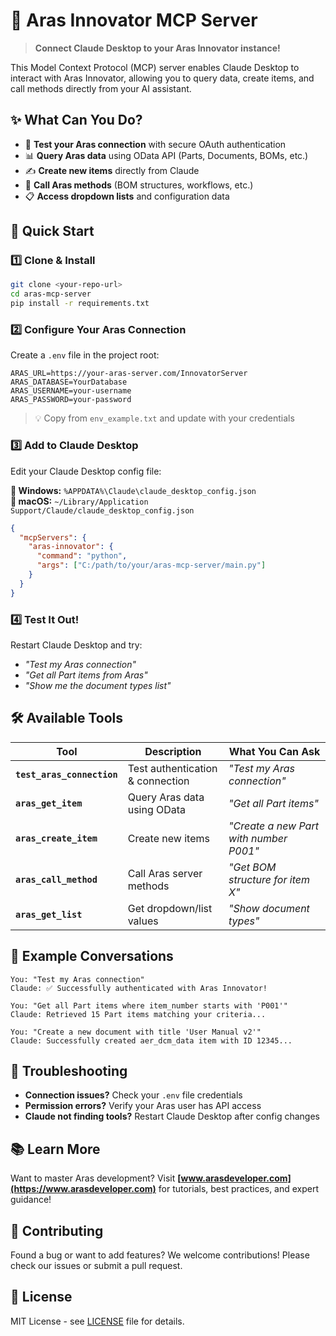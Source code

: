 # 🚀 Aras Innovator MCP Server

> **Connect Claude Desktop to your Aras Innovator instance!**

This Model Context Protocol (MCP) server enables Claude Desktop to interact with Aras Innovator, allowing you to query data, create items, and call methods directly from your AI assistant.

## ✨ What Can You Do?

- 🔐 **Test your Aras connection** with secure OAuth authentication
- 📊 **Query Aras data** using OData API (Parts, Documents, BOMs, etc.)
- ✍️ **Create new items** directly from Claude
- 🔧 **Call Aras methods** (BOM structures, workflows, etc.)
- 📋 **Access dropdown lists** and configuration data

## 🎯 Quick Start

### 1️⃣ Clone & Install
```bash
git clone <your-repo-url>
cd aras-mcp-server
pip install -r requirements.txt
```

### 2️⃣ Configure Your Aras Connection
Create a `.env` file in the project root:
```env
ARAS_URL=https://your-aras-server.com/InnovatorServer
ARAS_DATABASE=YourDatabase
ARAS_USERNAME=your-username
ARAS_PASSWORD=your-password
```
> 💡 Copy from `env_example.txt` and update with your credentials

### 3️⃣ Add to Claude Desktop
Edit your Claude Desktop config file:

**📁 Windows:** `%APPDATA%\Claude\claude_desktop_config.json`  
**📁 macOS:** `~/Library/Application Support/Claude/claude_desktop_config.json`

```json
{
  "mcpServers": {
    "aras-innovator": {
      "command": "python",
      "args": ["C:/path/to/your/aras-mcp-server/main.py"]
    }
  }
}
```

### 4️⃣ Test It Out!
Restart Claude Desktop and try:
- *"Test my Aras connection"*
- *"Get all Part items from Aras"*
- *"Show me the document types list"*

## 🛠️ Available Tools

| Tool | Description | What You Can Ask |
|------|-------------|------------------|
| **`test_aras_connection`** | Test authentication & connection | *"Test my Aras connection"* |
| **`aras_get_item`** | Query Aras data using OData | *"Get all Part items"* |
| **`aras_create_item`** | Create new items | *"Create a new Part with number P001"* |
| **`aras_call_method`** | Call Aras server methods | *"Get BOM structure for item X"* |
| **`aras_get_list`** | Get dropdown/list values | *"Show document types"* |

## 💬 Example Conversations

```
You: "Test my Aras connection"
Claude: ✅ Successfully authenticated with Aras Innovator!

You: "Get all Part items where item_number starts with 'P001'"
Claude: Retrieved 15 Part items matching your criteria...

You: "Create a new document with title 'User Manual v2'"
Claude: Successfully created aer_dcm_data item with ID 12345...
```

## 🔧 Troubleshooting

- **Connection issues?** Check your `.env` file credentials
- **Permission errors?** Verify your Aras user has API access
- **Claude not finding tools?** Restart Claude Desktop after config changes

## 📚 Learn More

Want to master Aras development? Visit **[www.arasdeveloper.com](https://www.arasdeveloper.com)** for tutorials, best practices, and expert guidance!

## 🤝 Contributing

Found a bug or want to add features? We welcome contributions! Please check our issues or submit a pull request.

## 📄 License

MIT License - see [LICENSE](LICENSE) file for details. 